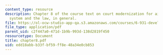 ```yaml
---
content_type: resource
description: Chapter 8 of the course text on court modernization for aiding the patent
  system and the law, in general.
file: https://ol-ocw-studio-app-qa.s3.amazonaws.com/courses/6-931-development-of-inventions-and-creative-ideas-spring-2008/edd18abbb33fbf59ff8e48a34e0cb853_chapter8.pdf
file_type: application/pdf
parent_uid: c2f447a0-471d-1b9b-993d-138d2819f450
resourcetype: Document
title: chapter8.pdf
uid: edd18abb-b33f-bf59-ff8e-48a34e0cb853
---
```

